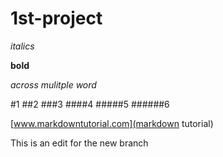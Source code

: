 
# 1st-project

_italics_

**bold**

_*across mulitple word*_

#1
##2
###3
####4
#####5
######6

[www.markdowntutorial.com](markdown tutorial)

This is an edit for the new branch
